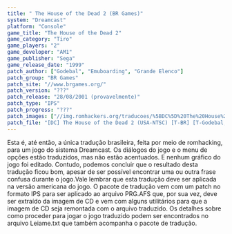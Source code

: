 ```yaml
---
title: " The House of the Dead 2 (BR Games)"
system: "Dreamcast"
platform: "Console"
game_title: "The House of the Dead 2"
game_category: "Tiro"
game_players: "2"
game_developer: "AM1"
game_publisher: "Sega"
game_release_date: "1999"
patch_author: ["Godebal", "Emuboarding", "Grande Elenco"]
patch_group: "BR Games"
patch_site: "//www.brgames.org/"
patch_version: "???"
patch_release: "28/08/2001 (provavelmente)"
patch_type: "IPS"
patch_progress: "???"
patch_images: ["//img.romhackers.org/traducoes/%5BDC%5D%20The%20House%20of%20the%20Dead%20-%20BR%20Games%20-%2001.jpg","//img.romhackers.org/traducoes/%5BDC%5D%20The%20House%20of%20the%20Dead%20-%20BR%20Games%20-%2002.jpg","//img.romhackers.org/traducoes/%5BDC%5D%20The%20House%20of%20the%20Dead%20-%20BR%20Games%20-%2003.jpg"]
patch_file: "[DC] The House of the Dead 2 (USA-NTSC) [T-BR] [T-Godebal, Emuboarding e grande elenco G-BR Games] [A-2001].rar"
---
```

Esta é, até então, a única tradução brasileira, feita por meio de romhacking, para um jogo do sistema Dreamcast. Os diálogos do jogo e o menu de opções estão traduzidos, mas não estão acentuados. E nenhum gráfico do jogo foi editado. Contudo, podemos concluir que o resultado desta tradução ficou bom, apesar de ser possível encontrar uma ou outra frase confusa durante o jogo.Vale lembrar que esta tradução deve ser aplicada na versão americana do jogo. O pacote de tradução vem com um patch no formato IPS para ser aplicado ao arquivo PRG.AFS que, por sua vez, deve ser extraído da imagem de CD e vem com alguns utilitários para que a imagem de CD seja remontada com o arquivo traduzido. Os detalhes sobre como proceder para jogar o jogo traduzido podem ser encontrados no arquivo Leiame.txt que também acompanha o pacote de tradução.